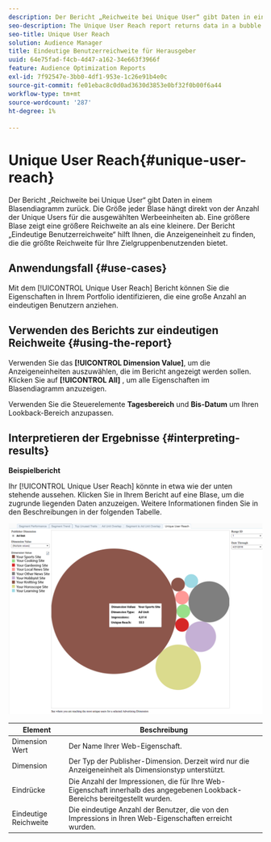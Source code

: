 ```yaml
---
description: Der Bericht „Reichweite bei Unique User“ gibt Daten in einem Blasendiagramm zurück. Die Größe jeder Blase hängt direkt von der Anzahl der Unique Users für die ausgewählten Werbeeinheiten ab. Eine größere Blase zeigt eine größere Reichweite an als eine kleinere. Der Bericht „Eindeutige Benutzerreichweite“ hilft Ihnen, die Anzeigeneinheit zu finden, die die größte Reichweite für Ihre Zielgruppenbenutzenden bietet.
seo-description: The Unique User Reach report returns data in a bubble chart. Each bubble is sized in direct proportion to the number of unique users for your selected ad units. A larger bubble indicates greater reach than a smaller bubble. The Unique User Reach report helps you find the ad unit that provides the broadest reach against your targeted users.
seo-title: Unique User Reach
solution: Audience Manager
title: Eindeutige Benutzerreichweite für Herausgeber
uuid: 64e75fad-f4cb-4d47-a162-34e663f3966f
feature: Audience Optimization Reports
exl-id: 7f92547e-3bb0-4df1-953e-1c26e91b4e0c
source-git-commit: fe01ebac8c0d0ad3630d3853e0bf32f0b00f6a44
workflow-type: tm+mt
source-wordcount: '287'
ht-degree: 1%

---
```


# Unique User Reach{#unique-user-reach}

Der Bericht „Reichweite bei Unique User“ gibt Daten in einem Blasendiagramm zurück. Die Größe jeder Blase hängt direkt von der Anzahl der Unique Users für die ausgewählten Werbeeinheiten ab. Eine größere Blase zeigt eine größere Reichweite an als eine kleinere. Der Bericht „Eindeutige Benutzerreichweite“ hilft Ihnen, die Anzeigeneinheit zu finden, die die größte Reichweite für Ihre Zielgruppenbenutzenden bietet.

## Anwendungsfall {#use-cases}

Mit dem [!UICONTROL Unique User Reach] Bericht können Sie die Eigenschaften in Ihrem Portfolio identifizieren, die eine große Anzahl an eindeutigen Benutzern anziehen.

## Verwenden des Berichts zur eindeutigen Reichweite {#using-the-report}

Verwenden Sie das **[!UICONTROL Dimension Value]**, um die Anzeigeneinheiten auszuwählen, die im Bericht angezeigt werden sollen. Klicken Sie auf **[!UICONTROL All]** , um alle Eigenschaften im Blasendiagramm anzuzeigen.

Verwenden Sie die Steuerelemente **Tagesbereich** und **Bis-Datum** um Ihren Lookback-Bereich anzupassen.

## Interpretieren der Ergebnisse {#interpreting-results}

**Beispielbericht**

Ihr [!UICONTROL Unique User Reach] könnte in etwa wie der unten stehende aussehen. Klicken Sie in Ihrem Bericht auf eine Blase, um die zugrunde liegenden Daten anzuzeigen. Weitere Informationen finden Sie in den Beschreibungen in der folgenden Tabelle.

![](assets/publisher_unique_user_reach.png)

| Element | Beschreibung |
|--- |--- |
| Dimension Wert | Der Name Ihrer Web-Eigenschaft. |
| Dimension | Der Typ der Publisher-Dimension. Derzeit wird nur die Anzeigeneinheit als Dimensionstyp unterstützt. |
| Eindrücke | Die Anzahl der Impressionen, die für Ihre Web-Eigenschaft innerhalb des angegebenen Lookback-Bereichs bereitgestellt wurden. |
| Eindeutige Reichweite | Die eindeutige Anzahl der Benutzer, die von den Impressions in Ihren Web-Eigenschaften erreicht wurden. |
